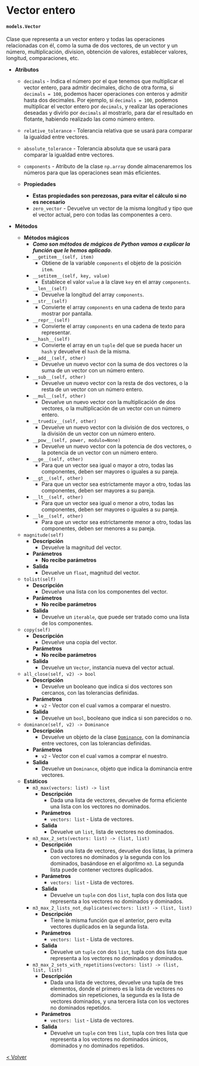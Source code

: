 # Vector entero
#### `models.Vector`

Clase que representa a un vector entero y todas las operaciones relacionadas con él, como la suma de dos vectores, de un
vector y un número, multiplicación, division, obtención de valores, establecer valores, longitud, comparaciones, etc.

* **Atributos**
    * `decimals` - Indica el número por el que tenemos que multiplicar el vector entero, para admitir decimales, dicho 
    de otra forma, si `decimals = 100`, podemos hacer operaciones con enteros y admitir hasta dos decimales. Por 
    ejemplo, si `decimals = 100`, podemos multiplicar el vector entero por `decimals`, y realizar las operaciones
    deseadas y divirlo por `decimals` al mostrarlo, para dar el resultado en flotante, habiendo realizado las
    como número entero.
    * `relative_tolerance` - Tolerancia relativa que se usará para comparar la igualdad entre vectores.
    * `absolute_tolerance` - Tolerancia absoluta que se usará para comparar la igualdad entre vectores.
    * `components` - Atributo de la clase `np.array` donde almacenaremos los números para que las operaciones sean más 
    eficientes.
    
    * **Propiedades**
        * **Estas propiedades son perezosas, para evitar el cálculo si no es necesario** 
        * `zero_vector` - Devuelve un vector de la misma longitud y tipo que el vector actual, pero con todas las
        componentes a cero.
    
* **Métodos**
    * **Métodos mágicos**
        * _**Como son métodos de mágicos de Python vamos a explicar la función que le hemos aplicado**_.
        * `__getitem__(self, item)`
            * Obtiene de la variable `components` el objeto de la posición `item`.
        * `__setitem__(self, key, value)`
            * Establece el valor `value` a la clave `key` en el array `components`.
        * `__len__(self)`
            * Devuelve la longitud del array `components`.
        * `__str__(self)`
            * Convierte el array `components` en una cadena de texto para mostrar por pantalla.
        * `__repr__(self)`
            * Convierte el array `components` en una cadena de texto para representar.
        * `__hash__(self)`
            * Convierte el array en un `tuple` del que se pueda hacer un `hash` y devuelve el `hash` de la misma.
        * `__add__(self, other)`
            * Devuelve un nuevo vector con la suma de dos vectores o la suma de un vector con un número entero.
        * `__sub__(self, other)`
            * Devuelve un nuevo vector con la resta de dos vectores, o la resta de un vector con un número entero.
        * `__mul__(self, other)`
            * Devuelve un nuevo vector con la multiplicación de dos vectores, o la multiplicación de un vector con un 
            número entero.
        * `__truediv__(self, other)`
            * Devuelve un nuevo vector con la división de dos vectores, o la división de un vector con un número entero.
        * `__pow__(self, power, modulo=None)`
            * Devuelve un nuevo vector con la potencia de dos vectores, o la potencia de un vector con un número entero.
        * `__ge__(self, other)`
            * Para que un vector sea igual o mayor a otro, todas las componentes, deben ser mayores o iguales a su 
            pareja.
        * `__gt__(self, other)`
            * Para que un vector sea estrictamente mayor a otro, todas las componentes, deben ser mayores a su pareja.
        * `__lt__(self, other)`
            * Para que un vector sea igual o menor a otro, todas las componentes, deben ser mayores o iguales a su
            pareja.
        * `__le__(self, other)`
            * Para que un vector sea estrictamente menor a otro, todas las componentes, deben ser menores a su pareja.
    * `magnitude(self)`
        * **Descripción**
            * Devuelve la magnitud del vector.
        * **Parámetros**
            * **No recibe parámetros**
        * **Salida**
            * Devuelve un `float`, magnitud del vector. 
    * `tolist(self)`
        * **Descripción**
            * Devuelve una lista con los componentes del vector.
        * **Parámetros**
            * **No recibe parámetros**
        * **Salida**
            * Devuelve un `iterable`, que puede ser tratado como una lista de los componentes.
    * `copy(self)`
        * **Descripción**
            * Devuelve una copia del vector.
        * **Parámetros**
            * **No recibe parámetros**
        * **Salida**
            * Devuelve un `Vector`, instancia nueva del vector actual.
    * `all_close(self, v2) -> bool`
        * **Descripción**
            * Devuelve un booleano que indica si dos vectores son cercanos, con las tolerancias definidas.
        * **Parámetros**
            * `v2` - Vector con el cual vamos a comparar el nuestro.
        * **Salida**
            * Devuelve un `bool`, booleano que indica si son parecidos o no.
    * `dominance(self, v2) -> Dominance`
        * **Descripción**
            * Devuelve un objeto de la clase [`Dominance`](dominance.md), con la dominancia entre vectores, con las 
            tolerancias definidas.
        * **Parámetros**
            * `v2` - Vector con el cual vamos a comprar el nuestro.
        * **Salida**
            * Devuelve un `Dominance`, objeto que indica la dominancia entre vectores.
    * **Estáticos**
        * `m3_max(vectors: list) -> list`
            * **Descripción**
                * Dada una lista de vectores, devuelve de forma eficiente una lista con los vectores no dominados.
            * **Parámetros**
                * `vectors: list` - Lista de vectores.
            * **Salida**
                * Devuelve un `list`, lista de vectores no dominados.
        * `m3_max_2_sets(vectors: list) -> (list, list)`
            * **Descripción**
                * Dada una lista de vectores, devuelve dos listas, la primera con vectores no dominados y la segunda con
                los dominados, basándose en el algoritmo `m3`. La segunda lista puede contener vectores duplicados.
            * **Parámetros**
                * `vectors: list` - Lista de vectores.
            * **Salida**
                * Devuelve un `tuple` con dos `list`, tupla con dos lista que representa a los vectores no dominados y 
                dominados.
        * `m3_max_2_lists_not_duplicates(vectors: list) -> (list, list)`
            * **Descripción**
                * Tiene la misma función que el anterior, pero evita vectores duplicados en la segunda lista.
            * **Parámetros**
                * `vectors: list` - Lista de vectores.
            * **Salida**
                * Devuelve un `tuple` con dos `list`, tupla con dos lista que representa a los vectores no dominados y 
                dominados.
        * `m3_max_2_sets_with_repetitions(vectors: list) -> (list, list, list)`
            * **Descripción**
                * Dada una lista de vectores, devuelve una tupla de tres elementos, donde el primero es la lista de
                vectores no dominados sin repeticiones, la segunda es la lista de vectores dominados, y una tercera 
                lista con los vectores no dominados repetidos.
            * **Parámetros**
                * `vectors: list` - Lista de vectores.
            * **Salida**
                * Devuelve un `tuple` con tres `list`, tupla con tres lista que representa a los vectores no dominados
                 únicos, dominados y no dominados repetidos.
                 
[< Volver](index.md)